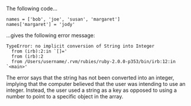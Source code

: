 The following code...

```
names = ['bob', 'joe', 'susan', 'margaret']
names['margaret'] = 'jody'
```

...gives the following error message:

```
TypeError: no implicit conversion of String into Integer
  from (irb):2:in `[]='
  from (irb):2
  from /Users/username/.rvm/rubies/ruby-2.0.0-p353/bin/irb:12:in `<main>'
```

The error says that the string has not been converted into an integer, implying that the computer believed that the user was intending to use an integer. Instead, the user used a string as a key as opposed to using a number to point to a specific object in the array.